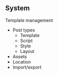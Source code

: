 
<a name=system></a>

## System

Template management

- Post types
  - Template
  - Script
  - Style
  - Layout
- Assets
- Location
- Import/export
